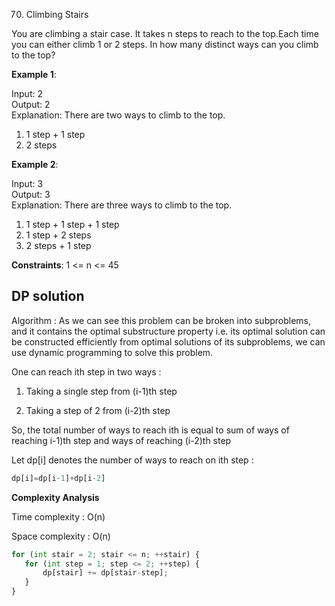 70. Climbing Stairs

You are climbing a stair case. It takes n steps to reach to the top.Each time you can either climb 1 or 2 steps. In how many distinct ways can you climb to the top?

**Example 1**:

Input: 2   
Output: 2    
Explanation: There are two ways to climb to the top.    
1. 1 step + 1 step   
2. 2 steps   

**Example 2**:

Input: 3    
Output: 3    
Explanation: There are three ways to climb to the top.    
1. 1 step + 1 step + 1 step   
2. 1 step + 2 steps   
3. 2 steps + 1 step   
   

**Constraints**: 1 <= n <= 45


## DP solution 
Algorithm : As we can see this problem can be broken into subproblems, and it contains the optimal substructure property i.e. its optimal solution can be constructed efficiently from optimal solutions of its subproblems, we can use dynamic programming to solve this problem.   

One can reach ith step in two ways : 

1. Taking a single step from (i-1)th step 

2. Taking a step of 2 from (i-2)th step 

So, the total number of ways to reach ith is equal to sum of ways of reaching i-1)th step and ways of reaching (i-2)th step 

Let dp[i] denotes the number of ways to reach on ith step : 
```python
dp[i]=dp[i-1]+dp[i-2]
```

**Complexity Analysis**

Time complexity : O(n) 

Space complexity : O(n)

```python
for (int stair = 2; stair <= n; ++stair) {
   for (int step = 1; step <= 2; ++step) {
       dp[stair] += dp[stair-step];   
   }
}
```

